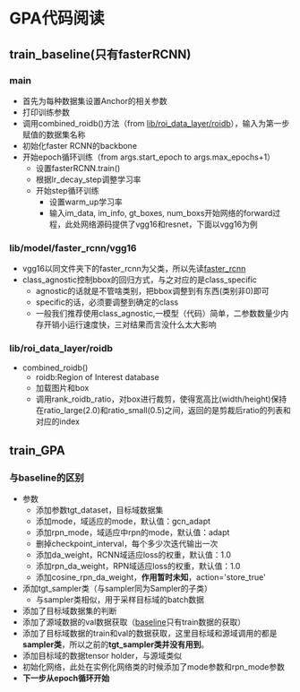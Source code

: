 # GPA代码阅读
## train_baseline(只有fasterRCNN)
### main
- 首先为每种数据集设置Anchor的相关参数
- 打印训练参数
- 调用combined_roidb()方法（from [lib/roi_data_layer/roidb](#lib/roi_data_layer/roidb)），输入为第一步赋值的数据集名称
- 初始化faster RCNN的backbone
- 开始epoch循环训练（from args.start_epoch to args.max_epochs+1）
  - 设置fasterRCNN.train()
  - 根据lr_decay_step调整学习率
  - 开始step循环训练
    - 设置warm_up学习率
    - 输入im_data, im_info, gt_boxes, num_boxs开始网络的forward过程，此处网络源码提供了vgg16和resnet，下面以vgg16为例

### lib/model/faster_rcnn/vgg16
- vgg16以同文件夹下的faster_rcnn为父类，所以先读[faster_rcnn](#lib/model/fater_rcnn/faster_rcnn)
- class_agnostic控制bbox的回归方式，与之对应的是class_specific
  - agnostic的话就是不管啥类别，把bbox调整到有东西(类别非0)即可
  - specific的话，必须要调整到确定的class
  - 一般我们推荐使用class_agnostic,一模型（代码）简单，二参数数量少内存开销小运行速度快，三对结果而言没什么太大影响


### lib/roi_data_layer/roidb
- combined_roidb()
  - roidb:Region of Interest database
  - 加载图片和box
  - 调用rank_roidb_ratio，对box进行裁剪，使得宽高比(width/height)保持在ratio_large(2.0)和ratio_small(0.5)之间，返回的是剪裁后ratio的列表和对应的index

## train_GPA
### 与baseline的区别
- 参数
  - 添加参数tgt_dataset，目标域数据集
  - 添加mode，域适应的mode，默认值：gcn_adapt
  - 添加rpn_mode，域适应中rpn的mode，默认值：adapt
  - 删掉checkpoint_interval，每个多少次迭代输出一次
  - 添加da_weight，RCNN域适应loss的权重，默认值：1.0
  - 添加rpn_da_weight，RPN域适应loss的权重，默认值：1.0
  - 添加cosine_rpn_da_weight，**作用暂时未知**，action='store_true'
- 添加tgt_sampler类（与sampler同为Sampler的子类）
  - 与sampler类相似，用于采样目标域的batch数据
- 添加了目标域数据集的判断
- 添加了源域数据的val数据获取（[baseline](#train_baseline只有fasterrcnn)只有train数据的获取）
- 添加了目标域数据的train和val的数据获取，这里目标域和源域调用的都是**sampler类**，所以之前的**tgt_sampler类并没有用到**。
- 添加目标域的数据tensor holder，与源域类似
- 初始化网络，此处在实例化网络类的时候添加了mode参数和rpn_mode参数
- **下一步从epoch循环开始**